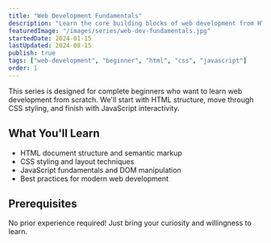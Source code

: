 ```yaml
---
title: "Web Development Fundamentals"
description: "Learn the core building blocks of web development from HTML to JavaScript. This comprehensive series covers everything you need to start your web development journey."
featuredImage: "/images/series/web-dev-fundamentals.jpg"
startedDate: 2024-01-15
lastUpdated: 2024-08-15
publish: true
tags: ["web-development", "beginner", "html", "css", "javascript"]
order: 1
---
```


This series is designed for complete beginners who want to learn web development from scratch. We'll start with HTML structure, move through CSS styling, and finish with JavaScript interactivity.

## What You'll Learn
- HTML document structure and semantic markup
- CSS styling and layout techniques
- JavaScript fundamentals and DOM manipulation
- Best practices for modern web development

## Prerequisites
No prior experience required! Just bring your curiosity and willingness to learn.